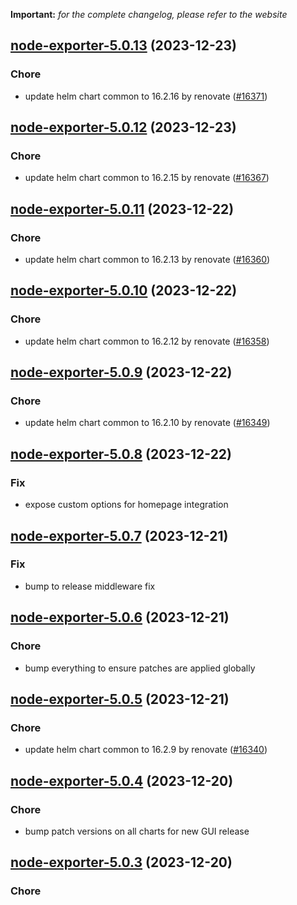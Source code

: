 **Important:**
*for the complete changelog, please refer to the website*




## [node-exporter-5.0.13](https://github.com/truecharts/charts/compare/node-exporter-5.0.12...node-exporter-5.0.13) (2023-12-23)

### Chore

- update helm chart common to 16.2.16 by renovate ([#16371](https://github.com/truecharts/charts/issues/16371))
  
  


## [node-exporter-5.0.12](https://github.com/truecharts/charts/compare/node-exporter-5.0.11...node-exporter-5.0.12) (2023-12-23)

### Chore

- update helm chart common to 16.2.15 by renovate ([#16367](https://github.com/truecharts/charts/issues/16367))
  
  


## [node-exporter-5.0.11](https://github.com/truecharts/charts/compare/node-exporter-5.0.10...node-exporter-5.0.11) (2023-12-22)

### Chore

- update helm chart common to 16.2.13 by renovate ([#16360](https://github.com/truecharts/charts/issues/16360))
  
  


## [node-exporter-5.0.10](https://github.com/truecharts/charts/compare/node-exporter-5.0.9...node-exporter-5.0.10) (2023-12-22)

### Chore

- update helm chart common to 16.2.12 by renovate ([#16358](https://github.com/truecharts/charts/issues/16358))
  
  


## [node-exporter-5.0.9](https://github.com/truecharts/charts/compare/node-exporter-5.0.8...node-exporter-5.0.9) (2023-12-22)

### Chore

- update helm chart common to 16.2.10 by renovate ([#16349](https://github.com/truecharts/charts/issues/16349))
  
  


## [node-exporter-5.0.8](https://github.com/truecharts/charts/compare/node-exporter-5.0.7...node-exporter-5.0.8) (2023-12-22)

### Fix

- expose custom options for homepage integration
  
  


## [node-exporter-5.0.7](https://github.com/truecharts/charts/compare/node-exporter-5.0.6...node-exporter-5.0.7) (2023-12-21)

### Fix

- bump to release middleware fix
  
  


## [node-exporter-5.0.6](https://github.com/truecharts/charts/compare/node-exporter-5.0.5...node-exporter-5.0.6) (2023-12-21)

### Chore

- bump everything to ensure patches are applied globally
  
  


## [node-exporter-5.0.5](https://github.com/truecharts/charts/compare/node-exporter-5.0.4...node-exporter-5.0.5) (2023-12-21)

### Chore

- update helm chart common to 16.2.9 by renovate ([#16340](https://github.com/truecharts/charts/issues/16340))
  
  


## [node-exporter-5.0.4](https://github.com/truecharts/charts/compare/node-exporter-5.0.3...node-exporter-5.0.4) (2023-12-20)

### Chore

- bump patch versions on all charts for new GUI release
  
  


## [node-exporter-5.0.3](https://github.com/truecharts/charts/compare/node-exporter-5.0.2...node-exporter-5.0.3) (2023-12-20)

### Chore
